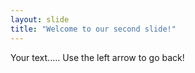 ```yaml
---
layout: slide
title: "Welcome to our second slide!"
---
```

Your text.....
Use the left arrow to go back!
